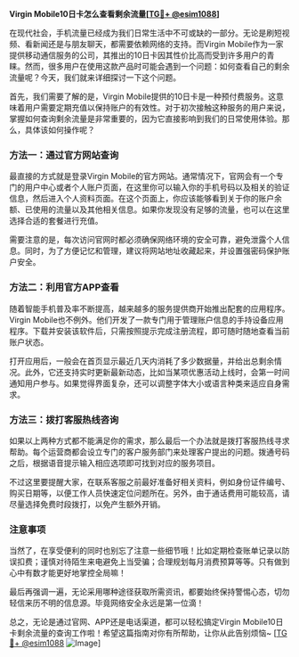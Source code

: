 **Virgin Mobile10日卡怎么查看剩余流量[[TG💪+ @esim1088](https://t.me/s/esim1088)]**

在现代社会，手机流量已经成为我们日常生活中不可或缺的一部分。无论是刷短视频、看新闻还是与朋友聊天，都需要依赖网络的支持。而Virgin Mobile作为一家提供移动通信服务的公司，其推出的10日卡因其性价比高而受到许多用户的青睐。然而，很多用户在使用这款产品时可能会遇到一个问题：如何查看自己的剩余流量呢？今天，我们就来详细探讨一下这个问题。

首先，我们需要了解的是，Virgin Mobile提供的10日卡是一种预付费服务。这意味着用户需要定期充值以保持账户的有效性。对于初次接触这种服务的用户来说，掌握如何查询剩余流量是非常重要的，因为它直接影响到我们的日常使用体验。那么，具体该如何操作呢？

### 方法一：通过官方网站查询

最直接的方式就是登录Virgin Mobile的官方网站。通常情况下，官网会有一个专门的用户中心或者个人账户页面，在这里你可以输入你的手机号码以及相关的验证信息，然后进入个人资料页面。在这个页面上，你应该能够看到关于你的账户余额、已使用的流量以及其他相关信息。如果你发现没有足够的流量，也可以在这里选择合适的套餐进行充值。

需要注意的是，每次访问官网时都必须确保网络环境的安全可靠，避免泄露个人信息。同时，为了方便记忆和管理，建议将网站地址收藏起来，并设置强密码保护账户安全。

### 方法二：利用官方APP查看

随着智能手机普及率不断提高，越来越多的服务提供商开始推出配套的应用程序。Virgin Mobile也不例外。他们开发了一款专门用于管理账户信息的手持设备应用程序。下载并安装该软件后，只需按照提示完成注册流程，即可随时随地查看当前账户状态。

打开应用后，一般会在首页显示最近几天内消耗了多少数据量，并给出总剩余情况。此外，它还支持实时更新最新动态，比如当某项优惠活动上线时，会第一时间通知用户参与。如果觉得界面复杂，还可以调整字体大小或语言种类来适应自身需求。

### 方法三：拨打客服热线咨询

如果以上两种方式都不能满足你的需求，那么最后一个办法就是拨打客服热线寻求帮助。每个运营商都会设立专门的客户服务部门来处理客户提出的问题。拨通号码之后，根据语音提示输入相应选项即可找到对应的服务项目。

不过这里要提醒大家，在联系客服之前最好准备好相关资料，例如身份证件编号、购买日期等，以便工作人员快速定位问题所在。另外，由于通话费用可能较高，请尽量选择免费时段拨打，以免产生额外开销。

### 注意事项

当然了，在享受便利的同时也别忘了注意一些细节哦！比如定期检查账单记录以防误扣费；谨慎对待陌生来电避免上当受骗；合理规划每月消费预算等等。只有做到心中有数才能更好地掌控全局嘛！

最后再强调一遍，无论采用哪种途径获取所需资讯，都要始终保持警惕心态，切勿轻信来历不明的信息源。毕竟网络安全永远是第一位滴！

总之，无论是通过官网、APP还是电话渠道，都可以轻松搞定Virgin Mobile10日卡剩余流量的查询工作啦！希望这篇指南对你有所帮助，让你从此告别烦恼~ [[TG💪+ @esim1088](https://t.me/s/esim1088) ![Image](https://i.postimg.cc/4NQfJmqS/Snipaste-2025-05-13-00-14-12.png)]